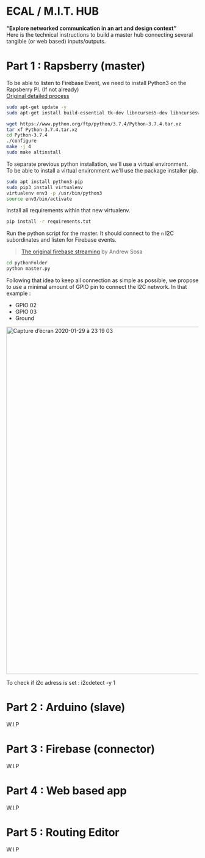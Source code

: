 # ECAL / M.I.T. HUB

**“Explore networked communication in an art and design context”**   
Here is the technical instructions to build a master hub connecting several tangible (or web based) inputs/outputs.

# Part 1 : Rapsberry (master)
To be able to listen to Firebase Event, we need to install Python3 on the Rapsberry PI. (If not already)   
[Original detailed process](https://gist.github.com/SeppPenner/6a5a30ebc8f79936fa136c524417761d) 
```sh
sudo apt-get update -y
sudo apt-get install build-essential tk-dev libncurses5-dev libncursesw5-dev libreadline6-dev libdb5.3-dev libgdbm-dev libsqlite3-dev libssl-dev libbz2-dev libexpat1-dev liblzma-dev zlib1g-dev libffi-dev -y
```
```sh
wget https://www.python.org/ftp/python/3.7.4/Python-3.7.4.tar.xz
tar xf Python-3.7.4.tar.xz
cd Python-3.7.4
./configure
make -j 4
sudo make altinstall
```
To separate previous python installation, we'll use a virtual environment.  
To be able to install a virtual environment we'll use the package installer pip.
```sh
sudo apt install python3-pip
sudo pip3 install virtualenv 
virtualenv env3 -p /usr/bin/python3
source env3/bin/activate
```
Install all requirements within that new virtualenv.
```sh
pip install -r requirements.txt
```
Run the python script for the master. It should connect to the `n` I2C subordinates and listen for Firebase events.  
> [The original firebase streaming](https://github.com/andrewsosa/firebase-python-streaming) by Andrew Sosa
```sh
cd pythonFolder
python master.py
```

Following that idea to keep all connection as simple as possible, we propose to use a minimal amount of GPIO pin to connect the I2C network. In that example :  
* GPIO 02
* GPIO 03  
* Ground  
<img width="908" alt="Capture d’écran 2020-01-29 à 23 19 03" src="https://user-images.githubusercontent.com/5444221/73402688-22b29500-42ee-11ea-9905-94bb3b0cd77a.png">

To check if i2c adress is set : i2cdetect -y 1

# Part 2 : Arduino (slave)
W.I.P
# Part 3 : Firebase (connector)
W.I.P
# Part 4 : Web based app
W.I.P
# Part 5 : Routing Editor
W.I.P

